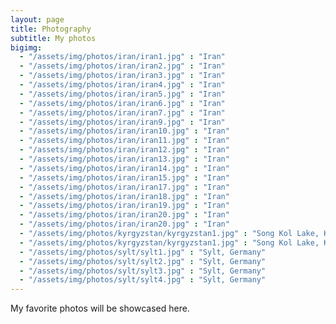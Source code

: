 ```yaml
---
layout: page
title: Photography
subtitle: My photos
bigimg:
  - "/assets/img/photos/iran/iran1.jpg" : "Iran"
  - "/assets/img/photos/iran/iran2.jpg" : "Iran"
  - "/assets/img/photos/iran/iran3.jpg" : "Iran"
  - "/assets/img/photos/iran/iran4.jpg" : "Iran"
  - "/assets/img/photos/iran/iran5.jpg" : "Iran"
  - "/assets/img/photos/iran/iran6.jpg" : "Iran"
  - "/assets/img/photos/iran/iran7.jpg" : "Iran"
  - "/assets/img/photos/iran/iran9.jpg" : "Iran"
  - "/assets/img/photos/iran/iran10.jpg" : "Iran"
  - "/assets/img/photos/iran/iran11.jpg" : "Iran"
  - "/assets/img/photos/iran/iran12.jpg" : "Iran"
  - "/assets/img/photos/iran/iran13.jpg" : "Iran"
  - "/assets/img/photos/iran/iran14.jpg" : "Iran"
  - "/assets/img/photos/iran/iran15.jpg" : "Iran"
  - "/assets/img/photos/iran/iran17.jpg" : "Iran"
  - "/assets/img/photos/iran/iran18.jpg" : "Iran"
  - "/assets/img/photos/iran/iran19.jpg" : "Iran"
  - "/assets/img/photos/iran/iran20.jpg" : "Iran"
  - "/assets/img/photos/iran/iran20.jpg" : "Iran"
  - "/assets/img/photos/kyrgyzstan/kyrgyzstan1.jpg" : "Song Kol Lake, Kyrgyzstan"
  - "/assets/img/photos/kyrgyzstan/kyrgyzstan1.jpg" : "Song Kol Lake, Kyrgyzstan"
  - "/assets/img/photos/sylt/sylt1.jpg" : "Sylt, Germany"
  - "/assets/img/photos/sylt/sylt2.jpg" : "Sylt, Germany"
  - "/assets/img/photos/sylt/sylt3.jpg" : "Sylt, Germany"
  - "/assets/img/photos/sylt/sylt4.jpg" : "Sylt, Germany"
---
```


My favorite photos will be showcased here.